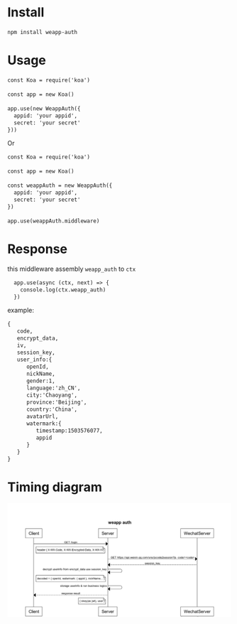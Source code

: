 # Install
```
npm install weapp-auth
```

# Usage

```
const Koa = require('koa')

const app = new Koa()

app.use(new WeappAuth({
  appid: 'your appid',
  secret: 'your secret'
}))

```

Or

```
const Koa = require('koa')

const app = new Koa()

const weappAuth = new WeappAuth({
  appid: 'your appid',
  secret: 'your secret'
})

app.use(weappAuth.middleware)

```

# Response
this middleware assembly `weapp_auth` to `ctx`

```
  app.use(async (ctx, next) => {
    console.log(ctx.weapp_auth)
  })
```
example:

```
{  
   code,
   encrypt_data,
   iv,
   session_key,
   user_info:{  
      openId,
      nickName,
      gender:1,
      language:'zh_CN',
      city:'Chaoyang',
      province:'Beijing',
      country:'China',
      avatarUrl,
      watermark:{  
         timestamp:1503576077,
         appid
      }
   }
}
```

# Timing diagram
![](https://github.com/gongzili456/weapp-auth/blob/master/weapp-auth-flow.png)
